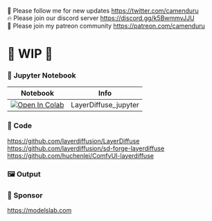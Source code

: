 🐣 Please follow me for new updates https://twitter.com/camenduru <br />
🔥 Please join our discord server https://discord.gg/k5BwmmvJJU <br />
🥳 Please join my patreon community https://patreon.com/camenduru <br />

# 🚦 WIP 🚦

### 🍊 Jupyter Notebook

| Notebook | Info
| --- | --- |
[![Open In Colab](https://colab.research.google.com/assets/colab-badge.svg)](https://colab.research.google.com/github/camenduru/LayerDiffuse-jupyter/blob/main/LayerDiffuse_jupyter.ipynb) | LayerDiffuse_jupyter

### 🧬 Code
https://github.com/layerdiffusion/LayerDiffuse <br />
https://github.com/layerdiffusion/sd-forge-layerdiffuse <br />
https://github.com/huchenlei/ComfyUI-layerdiffuse <br />

### 🖼 Output


### 🏢 Sponsor
https://modelslab.com
